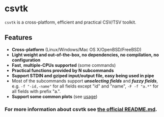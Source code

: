 # csvtk
`csvtk` is a cross-platform, efficient and practical CSV/TSV toolkit.

## Features
- **Cross-platform** (Linux/Windows/Mac OS X/OpenBSD/FreeBSD)
- **Light weight and out-of-the-box, no dependencies, no compilation, no configuration**
- **Fast**,  **multiple-CPUs supported** (some commands)
- **Practical functions provided by N subcommands**
- **Support STDIN and gziped input/output file, easy being used in pipe**
- Most of the subcommands support ***unselecting fields*** and ***fuzzy fields***, e.g. `-f "-id,-name"` for all fields except "id" and "name", `-F -f "a.*"` for all fields with prefix "a.".
- **Support some common plots** (see [usage](http://bioinf.shenwei.me/csvtk/usage/#plot))

### For more information about csvtk see [the official README.md](https://github.com/shenwei356/csvtk/blob/master/README.md).